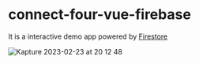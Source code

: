 # connect-four-vue-firebase
It is a interactive demo app powered by [Firestore](https://firebase.google.com/docs/firestore)

![Kapture 2023-02-23 at 20 12 48](https://user-images.githubusercontent.com/19865721/220890850-129d91a8-7076-4173-ba3e-ac234e0bbd39.gif)